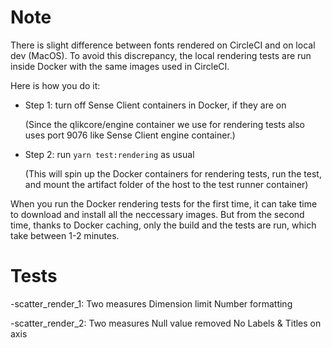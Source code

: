 # Note

There is slight difference between fonts rendered on CircleCI
and on local dev (MacOS).
To avoid this discrepancy, the local rendering tests are run inside Docker
with the same images used in CircleCI.

Here is how you do it:

- Step 1: turn off Sense Client containers in Docker, if they are on

  (Since the qlikcore/engine container we use for rendering tests also uses
  port 9076 like Sense Client engine container.)

- Step 2: run `yarn test:rendering` as usual

  (This will spin up the Docker containers for rendering tests, run the test,
  and mount the artifact folder of the host to the test runner container)

When you run the Docker rendering tests for the first time, it can take time
to download and install all the neccessary images. But from the second time,
thanks to Docker caching, only the build and the tests are run, which take
between 1-2 minutes.

# Tests

-scatter_render_1:
Two measures
Dimension limit
Number formatting

-scatter_render_2:
Two measures
Null value removed
No Labels & Titles on axis
